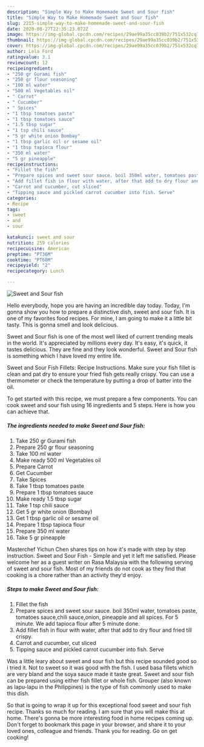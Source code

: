 ```yaml
---
description: "Simple Way to Make Homemade Sweet and Sour fish"
title: "Simple Way to Make Homemade Sweet and Sour fish"
slug: 2215-simple-way-to-make-homemade-sweet-and-sour-fish
date: 2020-08-27T22:35:23.072Z
image: https://img-global.cpcdn.com/recipes/29ae99a35cc039b2/751x532cq70/sweet-and-sour-fish-recipe-main-photo.jpg
thumbnail: https://img-global.cpcdn.com/recipes/29ae99a35cc039b2/751x532cq70/sweet-and-sour-fish-recipe-main-photo.jpg
cover: https://img-global.cpcdn.com/recipes/29ae99a35cc039b2/751x532cq70/sweet-and-sour-fish-recipe-main-photo.jpg
author: Lela Ford
ratingvalue: 3.1
reviewcount: 12
recipeingredient:
- "250 gr Gurami fish"
- "250 gr flour seasoning"
- "100 ml water"
- "500 ml Vegetables oil"
- " Carrot"
- " Cucumber"
- " Spices"
- "1 tbsp tomatoes paste"
- "1 tbsp tomatoes sauce"
- "1.5 tbsp sugar"
- "1 tsp chili sauce"
- "5 gr white onion Bombay"
- "1 tbsp garlic oil or sesame oil"
- "1 tbsp tapioca flour"
- "350 ml water"
- "5 gr pineapple"
recipeinstructions:
- "Fillet the fish"
- "Prepare spices and sweet sour sauce. boil 350ml water, tomatoes paste, tomatoes sauce,chili sauce,onion, pineapple and all spices. For 5 minute. We add tapioca flour after 5 minute done."
- "Add fillet fish in flour with water, after that add to dry flour and fried till crispy."
- "Carrot and cucumber, cut sliced"
- "Tipping sauce and pickled carrot cucumber into fish. Serve"
categories:
- Recipe
tags:
- sweet
- and
- sour

katakunci: sweet and sour 
nutrition: 259 calories
recipecuisine: American
preptime: "PT36M"
cooktime: "PT60M"
recipeyield: "2"
recipecategory: Lunch

---
```



![Sweet and Sour fish](https://img-global.cpcdn.com/recipes/29ae99a35cc039b2/751x532cq70/sweet-and-sour-fish-recipe-main-photo.jpg)

Hello everybody, hope you are having an incredible day today. Today, I'm gonna show you how to prepare a distinctive dish, sweet and sour fish. It is one of my favorites food recipes. For mine, I am going to make it a little bit tasty. This is gonna smell and look delicious.

Sweet and Sour fish is one of the most well liked of current trending meals in the world. It's appreciated by millions every day. It's easy, it's quick, it tastes delicious. They are fine and they look wonderful. Sweet and Sour fish is something which I have loved my entire life.

Sweet and Sour Fish Fillets: Recipe Instructions. Make sure your fish fillet is clean and pat dry to ensure your fried fish gets really crispy. You can use a thermometer or check the temperature by putting a drop of batter into the oil.


To get started with this recipe, we must prepare a few components. You can cook sweet and sour fish using 16 ingredients and 5 steps. Here is how you can achieve that.

<!--inarticleads1-->

##### The ingredients needed to make Sweet and Sour fish:

1. Take 250 gr Gurami fish
1. Prepare 250 gr flour seasoning
1. Take 100 ml water
1. Make ready 500 ml Vegetables oil
1. Prepare  Carrot
1. Get  Cucumber
1. Take  Spices
1. Take 1 tbsp tomatoes paste
1. Prepare 1 tbsp tomatoes sauce
1. Make ready 1.5 tbsp sugar
1. Take 1 tsp chili sauce
1. Get 5 gr white onion (Bombay)
1. Get 1 tbsp garlic oil or sesame oil
1. Prepare 1 tbsp tapioca flour
1. Prepare 350 ml water
1. Take 5 gr pineapple


Masterchef Yichun Chen shares tips on how it&#39;s made with step by step instruction. Sweet and Sour Fish - Simple and yet it left me satisfied. Please welcome her as a guest writer on Rasa Malaysia with the following serving of sweet and sour fish. Most of my friends do not cook as they find that cooking is a chore rather than an activity they&#39;d enjoy. 

<!--inarticleads2-->

##### Steps to make Sweet and Sour fish:

1. Fillet the fish
1. Prepare spices and sweet sour sauce. boil 350ml water, tomatoes paste, tomatoes sauce,chili sauce,onion, pineapple and all spices. For 5 minute. We add tapioca flour after 5 minute done.
1. Add fillet fish in flour with water, after that add to dry flour and fried till crispy.
1. Carrot and cucumber, cut sliced
1. Tipping sauce and pickled carrot cucumber into fish. Serve


Was a little leary about sweet and sour fish but this recipe sounded good so i tried it. Not to sweet so it was good with the fish. I used basa fillets which are very bland and the soya sauce made it taste great. Sweet and sour fish can be prepared using either fish fillet or whole fish. Grouper (also known as lapu-lapu in the Philippines) is the type of fish commonly used to make this dish. 

So that is going to wrap it up for this exceptional food sweet and sour fish recipe. Thanks so much for reading. I am sure that you will make this at home. There's gonna be more interesting food in home recipes coming up. Don't forget to bookmark this page in your browser, and share it to your loved ones, colleague and friends. Thank you for reading. Go on get cooking!
